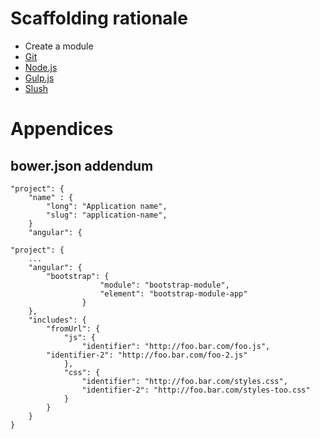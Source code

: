 Scaffolding rationale
=====================

- Create a module
- [Git](http://git-scm.com/)
- [Node.js](http://nodejs.org/)
- [Gulp.js](http://gulpjs.com/)
- [Slush](http://slushjs.github.io/)

Appendices
==========

bower.json addendum
-------------------
```
"project": {
	"name" : {
		"long": "Application name",
		"slug": "application-name",
	}
	"angular": {
```

~~~~~~~~~~~~~~~~~~~~~~~~~~~~~~~~~~~~~~~~~~~~~~~~~~~~~~~~~~~~~~~~~~~~~~~~~~~~~~~~
"project": {
    ...
    "angular": {
        "bootstrap": {
					"module": "bootstrap-module",
					"element": "bootstrap-module-app"
				}
    },
    "includes": {
        "fromUrl": {
            "js": {
                "identifier": "http://foo.bar.com/foo.js",
        "identifier-2": "http://foo.bar.com/foo-2.js"
            },
            "css": {
                "identifier": "http://foo.bar.com/styles.css",
                "identifier-2": "http://foo.bar.com/styles-too.css"
            }
        }
    }
}
~~~~~~~~~~~~~~~~~~~~~~~~~~~~~~~~~~~~~~~~~~~~~~~~~~~~~~~~~~~~~~~~~~~~~~~~~~~~~~~~
